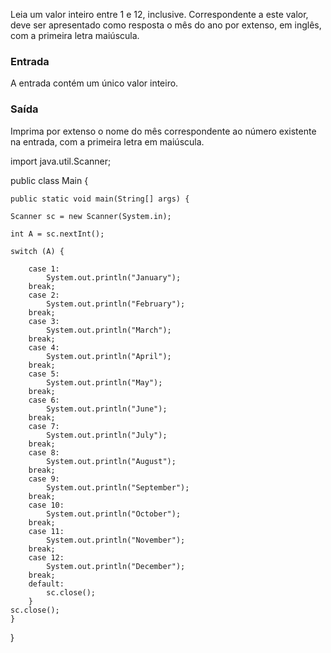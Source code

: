 Leia um valor inteiro entre 1 e 12, inclusive. Correspondente a este valor, deve ser apresentado como resposta o mês do ano por extenso, em inglês, com a primeira letra maiúscula.

### Entrada
A entrada contém um único valor inteiro.

### Saída
Imprima por extenso o nome do mês correspondente ao número existente na entrada, com a primeira letra em maiúscula.


import java.util.Scanner;

public class Main {
 
    public static void main(String[] args) {
        
    Scanner sc = new Scanner(System.in);
        
    int A = sc.nextInt();
        
    switch (A) {
        
        case 1:
            System.out.println("January");
        break;
        case 2:
            System.out.println("February");
        break;
        case 3:
            System.out.println("March");
        break;
        case 4:
            System.out.println("April");
        break;
        case 5:
            System.out.println("May");
        break;
        case 6:
            System.out.println("June");
        break;
        case 7:
            System.out.println("July");
        break;
        case 8:
            System.out.println("August");
        break;
        case 9:
            System.out.println("September");
        break;
        case 10:
            System.out.println("October");
        break;
        case 11:
            System.out.println("November");
        break;
        case 12:
            System.out.println("December");
        break;
        default:
            sc.close();
        }
    sc.close();
	}
}
